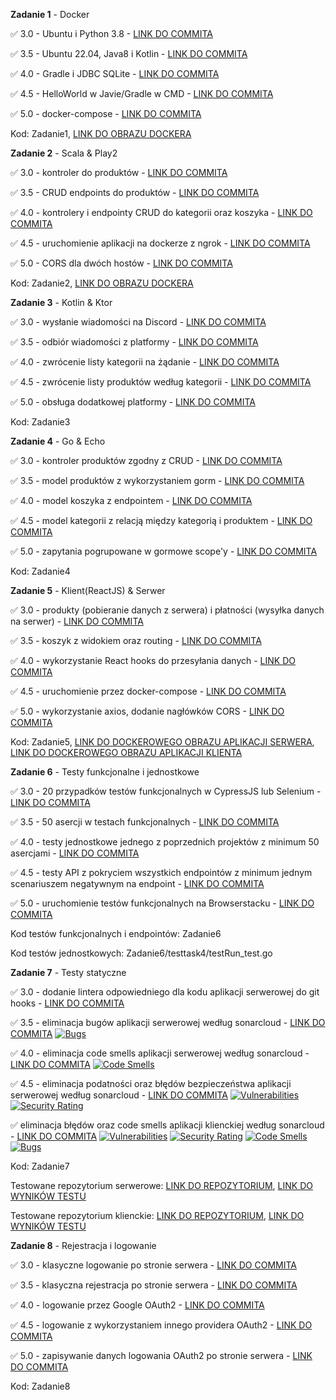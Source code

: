 **Zadanie 1** - Docker

:white_check_mark: 3.0 - Ubuntu i Python 3.8 - [LINK DO COMMITA](https://github.com/JWiercinski/Ebiznes/commit/2499ba5b079a766b8e456258680f0c184dd9eba8)

:white_check_mark: 3.5 - Ubuntu 22.04, Java8 i Kotlin - [LINK DO COMMITA](https://github.com/JWiercinski/Ebiznes/commit/32be2ebff9b166f70d6e6676620790484947ebf9)

:white_check_mark: 4.0 - Gradle i JDBC SQLite - [LINK DO COMMITA](https://github.com/JWiercinski/Ebiznes/commit/8289ae5606baf8c2027d0bc704bed839a3138f11)

:white_check_mark: 4.5 - HelloWorld w Javie/Gradle w CMD - [LINK DO COMMITA](https://github.com/JWiercinski/Ebiznes/commit/68111e3fba6c908ee316e23175a0c4bdf209780a)

:white_check_mark: 5.0 - docker-compose - [LINK DO COMMITA](https://github.com/JWiercinski/Ebiznes/commit/156180c9950a9661e00ee47d17b1b3b8d0e0f7c1)

Kod: Zadanie1, [LINK DO OBRAZU DOCKERA](https://hub.docker.com/repository/docker/jwiercinski/task1/general)

**Zadanie 2** - Scala & Play2

:white_check_mark: 3.0 - kontroler do produktów - [LINK DO COMMITA](https://github.com/JWiercinski/Ebiznes/commit/a64c325042e1e88f090eeca409caa41259ffd592)

:white_check_mark: 3.5 - CRUD endpoints do produktów - [LINK DO COMMITA](https://github.com/JWiercinski/Ebiznes/commit/754c55fddcdf8a054acc0b65ca30d89cae1ec653)

:white_check_mark: 4.0 - kontrolery i endpointy CRUD do kategorii oraz koszyka - [LINK DO COMMITA](https://github.com/JWiercinski/Ebiznes/commit/6345736e0cbea1593f6bec08d15088182bdacae5)

:white_check_mark: 4.5 - uruchomienie aplikacji na dockerze z ngrok - [LINK DO COMMITA](https://github.com/JWiercinski/Ebiznes/commit/693a069bee7057ddacec3c4178c7187ace4323d2)

:white_check_mark: 5.0 - CORS dla dwóch hostów - [LINK DO COMMITA](https://github.com/JWiercinski/Ebiznes/commit/693a069bee7057ddacec3c4178c7187ace4323d2)

Kod: Zadanie2, [LINK DO OBRAZU DOCKERA](https://hub.docker.com/repository/docker/jwiercinski/task2/general)

**Zadanie 3** - Kotlin & Ktor

:white_check_mark: 3.0 - wysłanie wiadomości na Discord - [LINK DO COMMITA](https://github.com/JWiercinski/Ebiznes/commit/07834624069a21a01ef203838627e0842afa0be1)

:white_check_mark: 3.5 - odbiór wiadomości z platformy - [LINK DO COMMITA](https://github.com/JWiercinski/Ebiznes/commit/095cfec4acd1ac1acf4eaced46dd8363e9afd2dc)

:white_check_mark: 4.0 - zwrócenie listy kategorii na żądanie - [LINK DO COMMITA](https://github.com/JWiercinski/Ebiznes/commit/095cfec4acd1ac1acf4eaced46dd8363e9afd2dc)

:white_check_mark: 4.5 - zwrócenie listy produktów według kategorii - [LINK DO COMMITA](https://github.com/JWiercinski/Ebiznes/commit/8a573c1ba3f483a02490445fb4277cee8a94bf73)

:white_check_mark: 5.0 - obsługa dodatkowej platformy - [LINK DO COMMITA](https://github.com/JWiercinski/Ebiznes/commit/1b1c6343ff9a4293e38c51fe34e1c0f8f2b3ce97)

Kod: Zadanie3

**Zadanie 4** - Go & Echo

:white_check_mark: 3.0 - kontroler produktów zgodny z CRUD - [LINK DO COMMITA](https://github.com/JWiercinski/Ebiznes/commit/61e4c41c12b8b3ce6d30712e0eccf3d3b42b7144)

:white_check_mark: 3.5 - model produktów z wykorzystaniem gorm - [LINK DO COMMITA](https://github.com/JWiercinski/Ebiznes/commit/61e4c41c12b8b3ce6d30712e0eccf3d3b42b7144)

:white_check_mark: 4.0 - model koszyka z endpointem - [LINK DO COMMITA](https://github.com/JWiercinski/Ebiznes/commit/14aad1ce929c09507db4f77a849158e1af292913)

:white_check_mark: 4.5 - model kategorii z relacją między kategorią i produktem - [LINK DO COMMITA](https://github.com/JWiercinski/Ebiznes/commit/3aaed6322c513e1bf04d64cf104a1516e754e31b)

:white_check_mark: 5.0 - zapytania pogrupowane w gormowe scope'y - [LINK DO COMMITA](https://github.com/JWiercinski/Ebiznes/commit/c0956db59c5b148dfe84032d67ee7e1b5e846c6c)
 
Kod: Zadanie4

**Zadanie 5** - Klient(ReactJS) & Serwer

:white_check_mark: 3.0 - produkty (pobieranie danych z serwera) i płatności (wysyłka danych na serwer) - [LINK DO COMMITA](https://github.com/JWiercinski/Ebiznes/commit/5d8f4c53763d305ffbce0d982979c793e32f98a7)

:white_check_mark: 3.5 - koszyk z widokiem oraz routing - [LINK DO COMMITA](https://github.com/JWiercinski/Ebiznes/commit/5baf024a0adb4cc199e4268777ee6b6a7c856a23)

:white_check_mark: 4.0 - wykorzystanie React hooks do przesyłania danych - [LINK DO COMMITA](https://github.com/JWiercinski/Ebiznes/commit/5baf024a0adb4cc199e4268777ee6b6a7c856a23)

:white_check_mark: 4.5 - uruchomienie przez docker-compose - [LINK DO COMMITA](https://github.com/JWiercinski/Ebiznes/commit/61c8e109e7d839a247fdf5fd5740145745dcd25d)

:white_check_mark: 5.0 - wykorzystanie axios, dodanie nagłówków CORS - [LINK DO COMMITA](https://github.com/JWiercinski/Ebiznes/commit/61c8e109e7d839a247fdf5fd5740145745dcd25d)

Kod: Zadanie5, [LINK DO DOCKEROWEGO OBRAZU APLIKACJI SERWERA](https://hub.docker.com/repository/docker/jwiercinski/goapp/general), [LINK DO DOCKEROWEGO OBRAZU APLIKACJI KLIENTA](https://hub.docker.com/repository/docker/jwiercinski/reactapp/general)

**Zadanie 6** - Testy funkcjonalne i jednostkowe

:white_check_mark: 3.0 - 20 przypadków testów funkcjonalnych w CypressJS lub Selenium - [LINK DO COMMITA](https://github.com/JWiercinski/Ebiznes/commit/42fc441b887365b502c82305d18ba004d5202871)

:white_check_mark: 3.5 - 50 asercji w testach funkcjonalnych - [LINK DO COMMITA](https://github.com/JWiercinski/Ebiznes/commit/42fc441b887365b502c82305d18ba004d5202871)

:white_check_mark: 4.0 - testy jednostkowe jednego z poprzednich projektów z minimum 50 asercjami - [LINK DO COMMITA](https://github.com/JWiercinski/Ebiznes/commit/9c0c1a7709cbc05b186a7335803edf9e032aae79)

:white_check_mark: 4.5 - testy API z pokryciem wszystkich endpointów z minimum jednym scenariuszem negatywnym na endpoint - [LINK DO COMMITA](https://github.com/JWiercinski/Ebiznes/commit/61d8d1e06d3ab9d8032490e42fba0392158658df)

:white_check_mark: 5.0 - uruchomienie testów funkcjonalnych na Browserstacku - [LINK DO COMMITA](https://github.com/JWiercinski/Ebiznes/commit/b91e60f8af327c0de0e97d338bc293bcbe9eb0ba)

Kod testów funkcjonalnych i endpointów: Zadanie6

Kod testów jednostkowych: Zadanie6/testtask4/testRun_test.go

**Zadanie 7** - Testy statyczne

:white_check_mark: 3.0 - dodanie lintera odpowiedniego dla kodu aplikacji serwerowej do git hooks - [LINK DO COMMITA](https://github.com/JWiercinski/Ebiznes/commit/4651216e03d05f9b0ac712825f363672982ee22b)

:white_check_mark: 3.5 - eliminacja bugów aplikacji serwerowej według sonarcloud - [LINK DO COMMITA](https://github.com/JWiercinski/Ebiznes/commit/4651216e03d05f9b0ac712825f363672982ee22b) [![Bugs](https://sonarcloud.io/api/project_badges/measure?project=JWiercinski_sonartest&metric=bugs)](https://sonarcloud.io/summary/new_code?id=JWiercinski_sonartest)

:white_check_mark: 4.0 - eliminacja code smells aplikacji serwerowej według sonarcloud - [LINK DO COMMITA](https://github.com/JWiercinski/Ebiznes/commit/4651216e03d05f9b0ac712825f363672982ee22b) [![Code Smells](https://sonarcloud.io/api/project_badges/measure?project=JWiercinski_sonartest&metric=code_smells)](https://sonarcloud.io/summary/new_code?id=JWiercinski_sonartest)

:white_check_mark: 4.5 - eliminacja podatności oraz błędów bezpieczeństwa aplikacji serwerowej według sonarcloud - [LINK DO COMMITA](https://github.com/JWiercinski/Ebiznes/commit/4651216e03d05f9b0ac712825f363672982ee22b) [![Vulnerabilities](https://sonarcloud.io/api/project_badges/measure?project=JWiercinski_sonartest&metric=vulnerabilities)](https://sonarcloud.io/summary/new_code?id=JWiercinski_sonartest) [![Security Rating](https://sonarcloud.io/api/project_badges/measure?project=JWiercinski_sonartest&metric=security_rating)](https://sonarcloud.io/summary/new_code?id=JWiercinski_sonartest)

:white_check_mark: eliminacja błędów oraz code smells aplikacji klienckiej według sonarcloud - [LINK DO COMMITA](https://github.com/JWiercinski/Ebiznes/commit/7756b8512bdad7bc9cb7b6c5962e475043293e01) [![Vulnerabilities](https://sonarcloud.io/api/project_badges/measure?project=JWiercinski_sonartest2&metric=vulnerabilities)](https://sonarcloud.io/summary/new_code?id=JWiercinski_sonartest2) [![Security Rating](https://sonarcloud.io/api/project_badges/measure?project=JWiercinski_sonartest2&metric=security_rating)](https://sonarcloud.io/summary/new_code?id=JWiercinski_sonartest2) [![Code Smells](https://sonarcloud.io/api/project_badges/measure?project=JWiercinski_sonartest2&metric=code_smells)](https://sonarcloud.io/summary/new_code?id=JWiercinski_sonartest2) [![Bugs](https://sonarcloud.io/api/project_badges/measure?project=JWiercinski_sonartest2&metric=bugs)](https://sonarcloud.io/summary/new_code?id=JWiercinski_sonartest2)

Kod: Zadanie7

Testowane repozytorium serwerowe: [LINK DO REPOZYTORIUM](https://github.com/JWiercinski/sonartest), [LINK DO WYNIKÓW TESTU](https://sonarcloud.io/summary/overall?id=JWiercinski_sonartest)

Testowane repozytorium klienckie: [LINK DO REPOZYTORIUM](https://github.com/JWiercinski/sonartest2), [LINK DO WYNIKÓW TESTU](https://sonarcloud.io/summary/overall?id=JWiercinski_sonartest2)

**Zadanie 8** - Rejestracja i logowanie

:white_check_mark: 3.0 - klasyczne logowanie po stronie serwera - [LINK DO COMMITA](https://github.com/JWiercinski/Ebiznes/commit/95ae941c49ed784704a1bb1a19820f619919e42f)

:white_check_mark: 3.5 - klasyczna rejestracja po stronie serwera - [LINK DO COMMITA](https://github.com/JWiercinski/Ebiznes/commit/95ae941c49ed784704a1bb1a19820f619919e42f)

:white_check_mark: 4.0 - logowanie przez Google OAuth2 - [LINK DO COMMITA](https://github.com/JWiercinski/Ebiznes/commit/2a6c909a61739439487c081af651ff4da145fd52)

:white_check_mark: 4.5 - logowanie z wykorzystaniem innego providera OAuth2 - [LINK DO COMMITA](https://github.com/JWiercinski/Ebiznes/commit/2a6c909a61739439487c081af651ff4da145fd52)

:white_check_mark: 5.0 - zapisywanie danych logowania OAuth2 po stronie serwera - [LINK DO COMMITA](https://github.com/JWiercinski/Ebiznes/commit/2a6c909a61739439487c081af651ff4da145fd52)

Kod: Zadanie8
